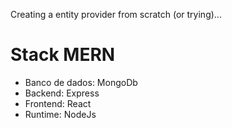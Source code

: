 Creating a entity provider from scratch (or trying)...

# Stack MERN

- Banco de dados: MongoDb
- Backend: Express
- Frontend: React
- Runtime: NodeJs